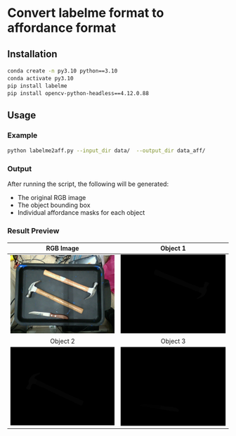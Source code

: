 # Convert labelme format to affordance format

## Installation
```bash
conda create -n py3.10 python==3.10
conda activate py3.10
pip install labelme
pip install opencv-python-headless==4.12.0.88
```

## Usage
### Example
```bash
python labelme2aff.py --input_dir data/  --output_dir data_aff/
```

### Output
After running the script, the following will be generated:
* The original RGB image
* The object bounding box
* Individual affordance masks for each object
 

### Result Preview
|RGB Image|Object 1|
:---:|:---:|
| ![RGB](assert/img0001.jpg) | ![](assert/img0001_1_segmask.png) |
|Object 2|Object 3|
| ![](assert/img0001_2_segmask.png) | ![](assert/img0001_3_segmask.png) |
